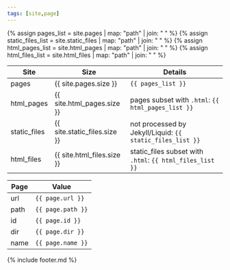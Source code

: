 ```yaml
---
tags: [site,page]
---
```

{% assign pages_list = site.pages | map: "path" | join: " " %}
{% assign static_files_list = site.static_files | map: "path" | join: " " %}
{% assign html_pages_list = site.html_pages | map: "path" | join: " " %}
{% assign html_files_list = site.html_files | map: "path" | join: " " %}

Site | Size | Details
---|---|---
pages | {{ site.pages.size }} | `{{ pages_list }}`
html_pages | {{ site.html_pages.size }} | pages subset with `.html`: `{{ html_pages_list }}`
static_files | {{ site.static_files.size }} | not processed by Jekyll/Liquid: `{{ static_files_list }}`
html_files | {{ site.html_files.size }} | static_files subset with `.html`: `{{ html_files_list }}`


Page | Value
---|---
url | `{{ page.url }}`
path | `{{ page.path }}`
id | `{{ page.id }}`
dir | `{{ page.dir }}`
name | `{{ page.name }}`

{% include footer.md %}
